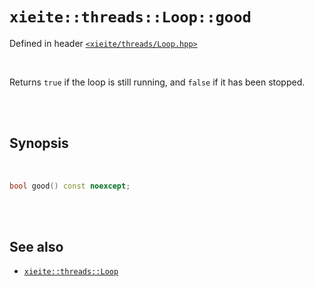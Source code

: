 # `xieite::threads::Loop::good`
Defined in header [`<xieite/threads/Loop.hpp>`](../../../include/xieite/threads/Loop.hpp)

<br/>

Returns `true` if the loop is still running, and `false` if it has been stopped.

<br/><br/>

## Synopsis

<br/>

```cpp
bool good() const noexcept;
```

<br/><br/>

## See also
- [`xieite::threads::Loop`](../../../docs/threads/Loop.md)
